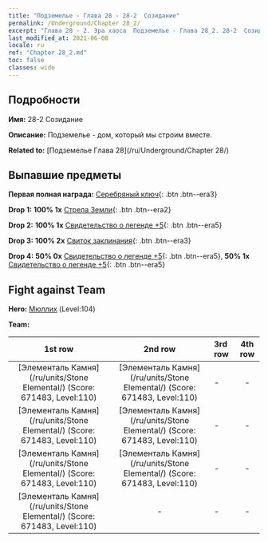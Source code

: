 ```yaml
---
title: "Подземелье - Глава 28 - 28-2  Созидание"
permalink: /Underground/Chapter 28_2/
excerpt: "Глава 28 - 2. Эра хаоса  Подземелье - Глава 28_2. 28-2  Созидание"
last_modified_at: 2021-06-08
locale: ru
ref: "Chapter 28_2.md"
toc: false
classes: wide
---
```


## Подробности

 **Имя:** 28-2  Созидание

 **Описание:**       Подземелье - дом, который мы строим вместе.

 **Related to:** [Подземелье Глава 28](/ru/Underground/Chapter 28/)

## Выпавшие предметы

 **Первая полная награда:** [Серебряный ключ](/ItemsRU/con_693/){: .btn .btn--era3}

 **Drop 1:** **100% 1x** [Стрела Земли](/ItemsRU/her_464/){: .btn .btn--era2}

 **Drop 2:** **100% 1x** [Свидетельство о легенде +5](/ItemsRU/mat_102/){: .btn .btn--era5}

 **Drop 3:** **100% 2x** [Свиток заклинания](/ItemsRU/con_694/){: .btn .btn--era3}

 **Drop 4:** **50% 0x** [Свидетельство о легенде +5](/ItemsRU/mat_102/){: .btn .btn--era5}, **50% 1x** [Свидетельство о легенде +5](/ItemsRU/mat_102/){: .btn .btn--era5}


## Fight against Team
 **Hero:** [Мюллих](/ru/heroes/Mullich/) (Level:104)

 **Team:**


  | 1st row | 2nd row | 3rd row | 4th row |
  |:----:|:----:|:----|:----:|
  | [Элементаль Камня](/ru/units/Stone Elemental/) (Score: 671483, Level:110)  | [Элементаль Камня](/ru/units/Stone Elemental/) (Score: 671483, Level:110)  | - | - |
  | [Элементаль Камня](/ru/units/Stone Elemental/) (Score: 671483, Level:110)  | [Элементаль Камня](/ru/units/Stone Elemental/) (Score: 671483, Level:110)  | - | - |
  | [Элементаль Камня](/ru/units/Stone Elemental/) (Score: 671483, Level:110)  | [Элементаль Камня](/ru/units/Stone Elemental/) (Score: 671483, Level:110)  | - | - |
  | [Элементаль Камня](/ru/units/Stone Elemental/) (Score: 671483, Level:110)  | - | - | - |


